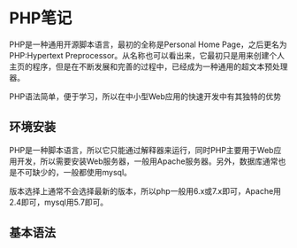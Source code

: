 # PHP笔记

PHP是一种通用开源脚本语言，最初的全称是Personal Home Page，之后更名为PHP:Hypertext Preprocessor。从名称也可以看出来，它最初只是用来创建个人主页的程序，但是在不断发展和完善的过程中，已经成为一种通用的超文本预处理器。

PHP语法简单，便于学习，所以在中小型Web应用的快速开发中有其独特的优势



## 环境安装

PHP是一种脚本语言，所以它只能通过解释器来运行，同时PHP主要用于Web应用开发，所以需要安装Web服务器，一般用Apache服务器。另外，数据库通常也是不可缺少的，一般都使用mysql。

版本选择上通常不会选择最新的版本，所以php一般用6.x或7.x即可，Apache用2.4即可，mysql用5.7即可。



## 基本语法